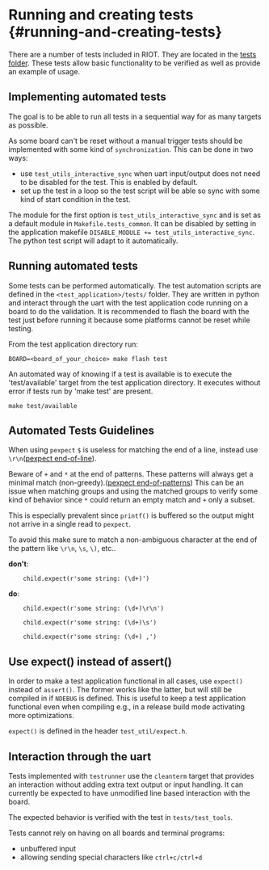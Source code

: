 Running and creating tests                        {#running-and-creating-tests}
==========================

There are a number of tests included in RIOT. They are located in the
[tests folder](https://github.com/RIOT-OS/RIOT/tree/master/tests). These tests
allow basic functionality to be verified as well as provide an example of
usage.


Implementing automated tests
----------------------------

The goal is to be able to run all tests in a sequential way for as many targets
as possible.

As some board can't be reset without a manual trigger tests should be implemented
with some kind of `synchronization`. This can be done in two ways:

- use `test_utils_interactive_sync` when uart input/output does not need to be
  disabled for the test. This is enabled by default.
- set up the test in a loop so the test script will be able so sync with some kind
  of start condition in the test.

The module for the first option is `test_utils_interactive_sync` and is set as a
default module in `Makefile.tests_common`. It can be disabled by setting in the
application makefile `DISABLE_MODULE += test_utils_interactive_sync`. The python
test script will adapt to it automatically.


Running automated tests
-----------------------

Some tests can be performed automatically. The test automation scripts are
defined in the `<test_application>/tests/` folder. They are written in python
and interact through the uart with the test application code running on a
board to do the validation. It is recommended to flash the board with the
test just before running it because some platforms cannot be reset while
testing.

From the test application directory run:

    BOARD=<board_of_your_choice> make flash test


An automated way of knowing if a test is available is to execute the
'test/available' target from the test application directory.
It executes without error if tests run by 'make test' are present.

    make test/available


Automated Tests Guidelines
--------------------------


When using `pexpect` `$` is useless for matching the end of a line, instead use
`\r\n`([pexpect end-of-line](https://pexpect.readthedocs.io/en/stable/overview.html#find-the-end-of-line-cr-lf-conventions)).

Beware of `+` and `*` at the end of patterns. These patterns will always get
a minimal match (non-greedy).([pexpect end-of-patterns](https://pexpect.readthedocs.io/en/stable/overview.html#beware-of-and-at-the-end-of-patterns))
This can be an issue when matching groups and using the matched groups to verify
some kind of behavior since `*` could return an empty match and `+` only a subset.

This is especially prevalent since `printf()` is buffered so the output might not
arrive in a single read to `pexpect`.

To avoid this make sure to match a non-ambiguous character at the end of the
pattern like `\r\n`, `\s`, `\)`, etc..

**don't**:

~~~~
    child.expect(r'some string: (\d+)')
~~~~

**do**:

~~~
    child.expect(r'some string: (\d+)\r\n')
~~~
~~~
    child.expect(r'some string: (\d+)\s')
~~~
~~~
    child.expect(r'some string: (\d+) ,')
~~~

Use expect() instead of assert()
--------------------------------

In order to make a test application functional in all cases, use `expect()`
instead of `assert()`. The former works like the latter, but will still be
compiled in if `NDEBUG` is defined. This is useful to keep a test application
functional even when compiling e.g., in a release build mode activating more
optimizations.

`expect()` is defined in the header `test_util/expect.h`.

Interaction through the uart
----------------------------

Tests implemented with `testrunner` use the `cleanterm` target that
provides an interaction without adding extra text output or input handling.
It can currently be expected to have unmodified line based interaction with the
board.

The expected behavior is verified with the test in `tests/test_tools`.

Tests cannot rely on having on all boards and terminal programs:
* unbuffered input
* allowing sending special characters like `ctrl+c/ctrl+d`
